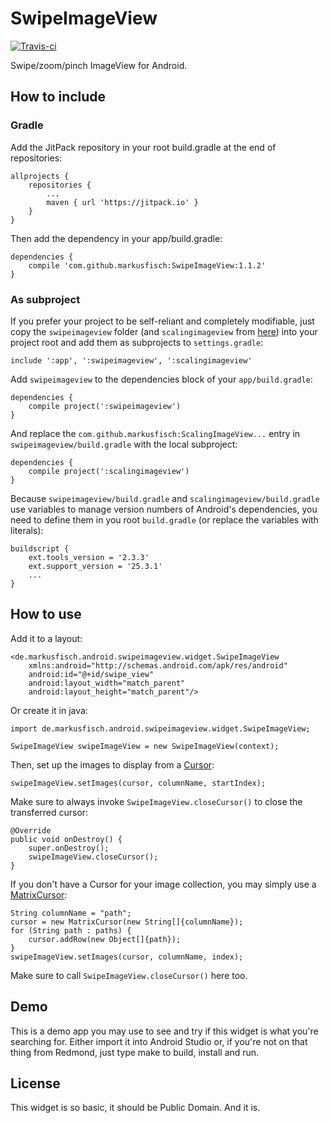 # SwipeImageView

<a href="https://travis-ci.org/markusfisch/SwipeImageView"><img src="https://api.travis-ci.org/markusfisch/SwipeImageView.svg" alt="Travis-ci"/></a>

Swipe/zoom/pinch ImageView for Android.

How to include
--------------

### Gradle

Add the JitPack repository in your root build.gradle at the end of
repositories:

	allprojects {
		repositories {
			...
			maven { url 'https://jitpack.io' }
		}
	}

Then add the dependency in your app/build.gradle:

	dependencies {
		compile 'com.github.markusfisch:SwipeImageView:1.1.2'
	}

### As subproject

If you prefer your project to be self-reliant and completely modifiable,
just copy the `swipeimageview` folder (and `scalingimageview` from
[here][scalingimageview]) into your project root and add them as
subprojects to `settings.gradle`:

	include ':app', ':swipeimageview', ':scalingimageview'

Add `swipeimageview` to the dependencies block of your `app/build.gradle`:

	dependencies {
		compile project(':swipeimageview')
	}

And replace the `com.github.markusfisch:ScalingImageView...` entry in
`swipeimageview/build.gradle` with the local subproject:

	dependencies {
		compile project(':scalingimageview')
	}

Because `swipeimageview/build.gradle` and `scalingimageview/build.gradle`
use variables to manage version numbers of Android's dependencies, you
need to define them in you root `build.gradle` (or replace the variables
with literals):

	buildscript {
		ext.tools_version = '2.3.3'
		ext.support_version = '25.3.1'
		...
	}

How to use
----------

Add it to a layout:

	<de.markusfisch.android.swipeimageview.widget.SwipeImageView
		xmlns:android="http://schemas.android.com/apk/res/android"
		android:id="@+id/swipe_view"
		android:layout_width="match_parent"
		android:layout_height="match_parent"/>

Or create it in java:

	import de.markusfisch.android.swipeimageview.widget.SwipeImageView;

	SwipeImageView swipeImageView = new SwipeImageView(context);

Then, set up the images to display from a [Cursor][cursor]:

	swipeImageView.setImages(cursor, columnName, startIndex);

Make sure to always invoke `SwipeImageView.closeCursor()` to close the
transferred cursor:

	@Override
	public void onDestroy() {
		super.onDestroy();
		swipeImageView.closeCursor();
	}

If you don't have a Cursor for your image collection, you may simply use
a [MatrixCursor][matrixcursor]:

	String columnName = "path";
	cursor = new MatrixCursor(new String[]{columnName});
	for (String path : paths) {
		cursor.addRow(new Object[]{path});
	}
	swipeImageView.setImages(cursor, columnName, index);

Make sure to call `SwipeImageView.closeCursor()` here too.

Demo
----

This is a demo app you may use to see and try if this widget is what
you're searching for. Either import it into Android Studio or, if you're
not on that thing from Redmond, just type make to build, install and run.

License
-------

This widget is so basic, it should be Public Domain. And it is.

[scalingimageview]: https://github.com/markusfisch/ScalingImageView
[cursor]: https://developer.android.com/reference/android/database/Cursor.html
[matrixcursor]: https://developer.android.com/reference/android/database/MatrixCursor.html
